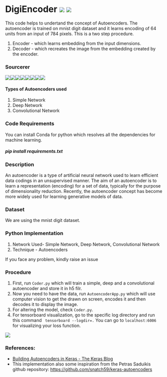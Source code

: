 # DigiEncoder  [![](https://img.shields.io/github/license/sourcerer-io/hall-of-fame.svg?colorB=ff0000)](https://github.com/akshaybahadur21/DigiEncoder/blob/master/LICENSE.txt)  [![](https://img.shields.io/badge/Akshay-Bahadur-brightgreen.svg?colorB=ff0000)](https://akshaybahadur.com)
This code helps to undertand the concept of Autoencoders. The autoencoder is trained on mnist digit dataset and it learns encoding of 64 units from an input of 784 pixels. This is a two step procedure.
1) Encoder - which learns embedding from the input dimensions.
2) Decoder - which recreates the image from the embedding created by the encoder.

### Sourcerer
[![](https://sourcerer.io/fame/akshaybahadur21/akshaybahadur21/DigiEncoder/images/0)](https://sourcerer.io/fame/akshaybahadur21/akshaybahadur21/DigiEncoder/links/0)[![](https://sourcerer.io/fame/akshaybahadur21/akshaybahadur21/DigiEncoder/images/1)](https://sourcerer.io/fame/akshaybahadur21/akshaybahadur21/DigiEncoder/links/1)[![](https://sourcerer.io/fame/akshaybahadur21/akshaybahadur21/DigiEncoder/images/2)](https://sourcerer.io/fame/akshaybahadur21/akshaybahadur21/DigiEncoder/links/2)[![](https://sourcerer.io/fame/akshaybahadur21/akshaybahadur21/DigiEncoder/images/3)](https://sourcerer.io/fame/akshaybahadur21/akshaybahadur21/DigiEncoder/links/3)[![](https://sourcerer.io/fame/akshaybahadur21/akshaybahadur21/DigiEncoder/images/4)](https://sourcerer.io/fame/akshaybahadur21/akshaybahadur21/DigiEncoder/links/4)[![](https://sourcerer.io/fame/akshaybahadur21/akshaybahadur21/DigiEncoder/images/5)](https://sourcerer.io/fame/akshaybahadur21/akshaybahadur21/DigiEncoder/links/5)[![](https://sourcerer.io/fame/akshaybahadur21/akshaybahadur21/DigiEncoder/images/6)](https://sourcerer.io/fame/akshaybahadur21/akshaybahadur21/DigiEncoder/links/6)[![](https://sourcerer.io/fame/akshaybahadur21/akshaybahadur21/DigiEncoder/images/7)](https://sourcerer.io/fame/akshaybahadur21/akshaybahadur21/DigiEncoder/links/7)

#### Types of Autoencoders used
1) Simple Network
2) Deep Network
3) Convolutional Network

### Code Requirements
You can install Conda for python which resolves all the dependencies for machine learning.

##### pip install requirements.txt

### Description
An autoencoder is a type of artificial neural network used to learn efficient data codings in an unsupervised manner. The aim of an autoencoder is to learn a representation (encoding) for a set of data, typically for the purpose of dimensionality reduction. Recently, the autoencoder concept has become more widely used for learning generative models of data.

### Dataset
We are using the mnist digit dataset.

### Python  Implementation

1) Network Used- Simple Network, Deep Network, Convolutional Network
2) Technique - Autoencoders

If you face any problem, kindly raise an issue

### Procedure

1) First, run `Coder.py` which will train a simple, deep and a convolutional autoencoder and store it in h5 filr.
2) Now you need to have the data, run `AutoencoderApp.py` which will use computer vision to get the drawn on screen, encodes it and then decodes it to display the image.
3) For altering the model, check `Coder.py`.
4) For tensorboard visualization, go to the specific log directory and run this command ` tensorboard --logdir=.` You can go to `localhost:6006` for visualizing your loss function.

<img src="https://github.com/akshaybahadur21/DigiEncoder/blob/master/autoencoder.gif">

### References:
 
 - [Building Autoencoders in Keras - The Keras Blog](https://blog.keras.io/building-autoencoders-in-keras.html) 
 - This implementation also some inspiration from the Petras Saduikis github repository: https://github.com/snatch59/keras-autoencoders  





